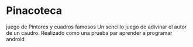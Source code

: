 # Pinacoteca
juego de Pintores y cuadros famosos
Un sencillo juego de adivinar el autor de un caudro.
Realizado como una prueba par aprender a programar android 
